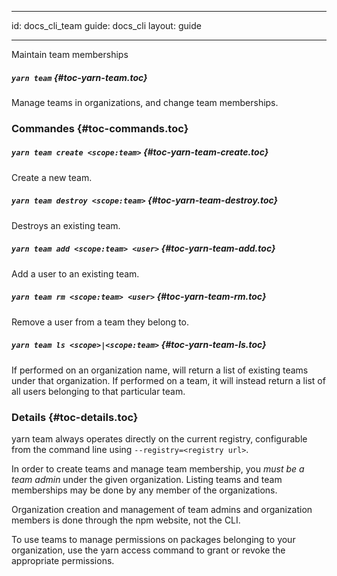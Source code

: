 * * *

id: docs_cli_team guide: docs_cli layout: guide

* * *

<p class="lead">Maintain team memberships</p>

##### `yarn team` [](#toc-yarn-team){#toc-yarn-team.toc}

Manage teams in organizations, and change team memberships.

### Commandes [](#toc-commands){#toc-commands.toc}

##### `yarn team create <scope:team>` [](#toc-yarn-team-create){#toc-yarn-team-create.toc}

Create a new team.

##### `yarn team destroy <scope:team>` [](#toc-yarn-team-destroy){#toc-yarn-team-destroy.toc}

Destroys an existing team.

##### `yarn team add <scope:team> <user>` [](#toc-yarn-team-add){#toc-yarn-team-add.toc}

Add a user to an existing team.

##### `yarn team rm <scope:team> <user>` [](#toc-yarn-team-rm){#toc-yarn-team-rm.toc}

Remove a user from a team they belong to.

##### `yarn team ls <scope>|<scope:team>` [](#toc-yarn-team-ls){#toc-yarn-team-ls.toc}

If performed on an organization name, will return a list of existing teams under that organization. If performed on a team, it will instead return a list of all users belonging to that particular team.

### Details [](#toc-details){#toc-details.toc}

yarn team always operates directly on the current registry, configurable from the command line using `--registry=<registry url>`.

In order to create teams and manage team membership, you *must be a team admin* under the given organization. Listing teams and team memberships may be done by any member of the organizations.

Organization creation and management of team admins and organization members is done through the npm website, not the CLI.

To use teams to manage permissions on packages belonging to your organization, use the yarn access command to grant or revoke the appropriate permissions.